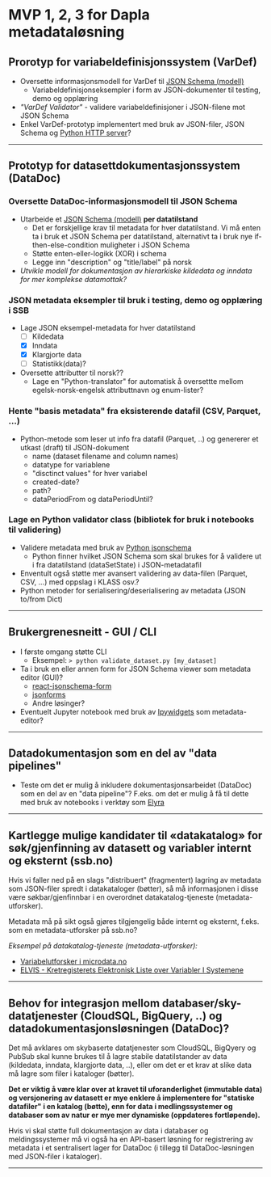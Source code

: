 # MVP 1, 2, 3 for Dapla metadataløsning

## **Prorotyp for variabeldefinisjonssystem (VarDef)**

- Oversette informasjonsmodell for VarDef til [JSON Schema (modell)](https://json-schema.org/)
  - Variabeldefinisjonseksempler i form av JSON-dokumenter til testing, demo og opplæring
- *"VarDef Validator"* - validere variabeldefinisjoner i JSON-filene mot JSON Schema
- Enkel VarDef-prototyp implementert med bruk av JSON-filer, JSON Schema og [Python HTTP server](https://docs.python.org/3/library/http.server.html)?

---

## **Prototyp for datasettdokumentasjonssystem (DataDoc)**

### Oversette DataDoc-informasjonsmodell til JSON Schema

- Utarbeide et [JSON Schema (modell)](https://json-schema.org/) **per datatilstand**
  - Det er forskjellige krav til metadata for hver datatilstand. Vi må enten ta i bruk et JSON Schema per datatilstand, alternativt ta i bruk nye if-then-else-condition muligheter i JSON Schema
  - Støtte enten-eller-logikk (XOR) i schema 
  - Legge inn "description" og "title/label" på norsk
- *Utvikle modell for dokumentasjon av hierarkiske kildedata og inndata for mer komplekse datamottak?*

### JSON metadata eksempler til bruk i testing, demo og opplæring i SSB

- Lage JSON eksempel-metadata for hver datatilstand
  - [ ] Kildedata
  - [x] Inndata
  - [x] Klargjorte data
  - [ ] Statistikk(data)?
- Oversette attributter til norsk??
  - Lage en "Python-translator" for automatisk å oversettte mellom egelsk-norsk-engelsk attributtnavn og enum-lister?

### Hente "basis metadata" fra eksisterende datafil (CSV, Parquet, ...)

- Python-metode som leser ut info fra datafil (Parquet, ..) og genererer et utkast (draft) til JSON-dokument
  - name (dataset filename and column names)
  - datatype for variablene
  - "disctinct values" for hver variabel
  - created-date?
  - path?
  - dataPeriodFrom og dataPeriodUntil?

### Lage en Python validator class (bibliotek for bruk i notebooks til validering)

- Validere metadata med bruk av [Python jsonschema](https://pypi.org/project/jsonschema/)
  - Python finner hvilket JSON Schema som skal brukes for å validere ut i fra datatilstand (dataSetState) i JSON-metadatafil
- Enventult også støtte mer avansert validering av data-filen (Parquet, CSV, ...) med oppslag i KLASS osv.?
- Python metoder for serialisering/deserialisering av metadata (JSON to/from Dict)

---

## **Brukergrenesneitt - GUI / CLI**

- I første omgang støtte CLI
  - Eksempel:  `> python validate_dataset.py [my_dataset]`
- Ta i bruk en eller annen form for JSON Schema viewer som metadata editor (GUI)?
  - [react-jsonschema-form](https://react-jsonschema-form.readthedocs.io/en/latest/)
  - [jsonforms](https://jsonforms.io/)
  - Andre løsinger?
- Eventuelt Jupyter notebook med bruk av [Ipywidgets](https://ipywidgets.readthedocs.io/en/latest/index.html) som metadata-editor?

---

## **Datadokumentasjon som en del av "data pipelines"**

- Teste om det er mulig å inkludere dokumentasjonsarbeidet (DataDoc) som en del av en "data pipeline"? F.eks. om det er mulig å få til dette med bruk av notebooks i verktøy som [Elyra](https://elyra.readthedocs.io/en/stable/index.html)

---

## **Kartlegge mulige kandidater til «datakatalog» for søk/gjenfinning av datasett og variabler internt og eksternt (ssb.no)**

Hvis vi faller ned på en slags "distribuert" (fragmentert) lagring av metadata som JSON-filer spredt i datakataloger (bøtter), så må informasjonen i disse være søkbar/gjenfinnbar i en overordnet datakatalog-tjeneste (metadata-utforsker). 

Metadata må på sikt også gjøres tilgjengelig både internt og eksternt, f.eks. som en metadata-utforsker på ssb.no?

*Eksempel på datakatalog-tjeneste (metadata-utforsker):*
- [Variabelutforsker i microdata.no](https://microdata.no/discovery/datastore/?datastore=no.ssb.fdb)
- [ELVIS - Kretregisterets Elektronisk Liste over Variabler I Systemene](https://metadata.kreftregisteret.no/variables/search?selection=cancer_sites)

---

## **Behov for integrasjon mellom databaser/sky-datatjenester (CloudSQL, BigQuery, ..) og datadokumentasjonsløsningen (DataDoc)?**

Det må avklares om skybaserte datatjenester som CloudSQL, BigQyery og PubSub skal kunne brukes til å lagre stabile datatilstander av data (kildedata, inndata, klargjorte data, ..), eller om det er et krav at slike data må lagre som filer i kataloger (bøtter).

**Det er viktig å være klar over at kravet til uforanderlighet (immutable data) og versjonering av datasett er mye enklere å implementere for "statiske datafiler" i en katalog (bøtte), enn for data i medlingssystemer og databaser som av natur er mye mer dynamiske (oppdateres fortløpende).**

Hvis vi skal støtte full dokumentasjon av data i databaser og meldingssystemer må vi også ha en API-basert løsning for registrering av metadata i et sentralisert lager for DataDoc (i tillegg til DataDoc-løsningen med JSON-filer i kataloger).

---